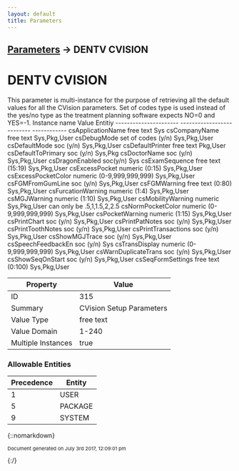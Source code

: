 ```yaml
---
layout: default
title: Parameters
---
```


## [Parameters](TableOfContents) &#8594; DENTV CVISION
# DENTV CVISION

This parameter is multi-instance for the purpose of retrieving all the default values for all the CVision parameters. Set of codes type is used instead of the yes/no type as the treatment planning software expects NO&#x3D;0 and YES&#x3D;-1.   Instance name                    Value             Entitiy ----------------------  --------------------------  ------------ csApplicationName       free text                   Sys csCompanyName           free text                   Sys,Pkg,User csDebugMode             set of codes (y/n)          Sys,Pkg,User csDefaultMode           soc (y/n)                   Sys,Pkg,User csDefaultPrinter        free text                   Pkg,User csDefaultToPrimary      soc (y/n)                   Sys,Pkg csDoctorName            soc (y/n)                   Sys,Pkg,User csDragonEnabled         soc(y/n)                    Sys csExamSequence          free text (15:19)           Sys,Pkg,User csExcessPocket          numeric (0:15)              Sys,Pkg,User csExcessPocketColor     numeric (0-9,999,999,999)   Sys,Pkg,User csFGMFromGumLine        soc (y/n)                   Sys,Pkg,User csFGMWarning            free text (0:80)            Sys,Pkg,User csFurcationWarning      numeric (1:4)               Sys,Pkg,User csMGJWarning            numeric (1:10)              Sys,Pkg,User csMobilityWarning       numeric                     Sys,Pkg,User                          can only be .5,1,1.5,2,2.5 csNormPocketColor       numeric (0-9,999,999,999)   Sys,Pkg,User csPocketWarning         numeric (1:15)              Sys,Pkg,User csPrintChart            soc (y/n)                   Sys,Pkg,User csPrintPatNotes         soc (y/n)                   Sys,Pkg,User csPrintToothNotes       soc (y/n)                   Sys,Pkg,User csPrintTransactions     soc (y/n)                   Sys,Pkg,User csShowMGJTrace          soc (y/n)                   Sys,Pkg,User csSpeechFeedbackEn      soc (y/n)                   Sys csTransDisplay          numeric (0-9,999,999,999)   Sys,Pkg,User csWarnDuplicateTrans    soc (y/n)                   Sys,Pkg,User csShowSeqOnStart        soc (y/n)                   Sys,Pkg,User csSeqFormSettings       free text (0:100)           Sys,Pkg,User

Property | Value
--- | ---
ID | 315
Summary | CVision Setup Parameters
Value Type | free text
Value Domain | 1-240
Multiple Instances | true

### Allowable Entities

Precedence | Entity
--- | ---
1 | USER
5 | PACKAGE
9 | SYSTEM

{::nomarkdown} <br/><p style="font-size: 11px">Document generated on July 3rd 2017, 12:09:01 pm</p>{:/}